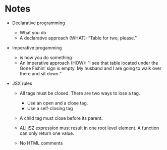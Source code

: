 # Notes

- Declarative programming

  - What you do
  - A declarative approach (WHAT): “Table for two, please.”

- Imperative progamming

  - is how you do something
  - An imperative approach (HOW): “I see that table located under the Gone Fishin’ sign is empty. My husband and I are going to walk over there and sit down.”

- JSX rules

  - All tags must be closed. There are two ways to lose a tag.

    - Use an open and a close tag.
    - Use a self-closing tag

  - A child tag must close before its parent.

  - ALl jSZ expression must result in one root level element. A function can only return one value.

  - No HTML comments
